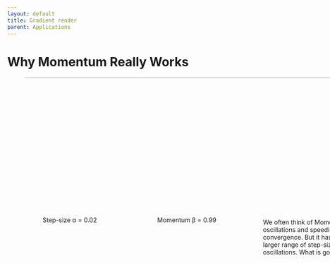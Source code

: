 ```yaml
---
layout: default
title: Gradient render
parent: Applications
---
```


<link rel="stylesheet" href="assets/lib/katex.min.css">
<link rel="stylesheet" type="text/css" href="assets/widgets.css">

<!-- Required -->
<script src="assets/lib/lib.js"></script>
<script src="assets/utils.js"></script>
<script>
  var renderQueue = [];
  function renderMath(elem) {
  }

  var deleteQueue = [];
  function renderLoading(figure) {
    var loadingScreen = figure.append("svg")
    .style("width", figure.style("width"))
    .style("height", figure.style("height"))
    .style("position","absolute")
    .style("top", "0px")
    .style("left","0px")
    .style("background","white")
    .style("border", "0px dashed #DDD")
    .style("opacity", 1)

    return function(callback) { loadingScreen.remove() };

  }

</script>
<div id="math-cache" style="display: none;">
  <dt-math class="star">\star</dt-math>
  <dt-math class="plus">+</dt-math>
  <dt-math class="minus">-</dt-math>
  <dt-math class="equals">=</dt-math>
  <dt-math class="alpha">\alpha</dt-math>
  <dt-math class="lambda">\lambda</dt-math>
  <dt-math class="beta">\beta</dt-math>
  <dt-math class="r">R</dt-math>
  <dt-math class="alpha-equals">\alpha=</dt-math>
  <dt-math class="beta-equals">\beta=</dt-math>
  <dt-math class="beta-equals-zero">\beta = 0</dt-math>
  <dt-math class="beta-equals-one">\beta=1</dt-math>
  <dt-math class="alpha-equals-one-over-lambda-i">\alpha = 1/\lambda_i</dt-math>
  <dt-math class="model">\text{model}</dt-math>
  <dt-math class="p">0 p_1</dt-math>
  <dt-math class="phat">0 \bar{p}_1</dt-math>
  <dt-math class="two-sqrt-beta">2\sqrt{\beta}</dt-math>
  <dt-math class="lambda-i">\lambda_i</dt-math>
  <dt-math class="lambda-i-equals-zero">\lambda_i = 0</dt-math>
  <dt-math class="alpha-gt-one-over-lambda-i">\alpha > 1/\lambda_i</dt-math>
  <dt-math class="max-sigma-one">\max\{|\sigma_1|,|\sigma_2|\} > 1</dt-math>
  <dt-math class="x-i-k">x_i^k - x_i^*</dt-math>
  <dt-math class="xi-i">\xi_i</dt-math>
  <dt-math class="beta-equals-one-minus">\beta = (1 - \sqrt{\alpha \lambda_i})^2</dt-math>
</div>
<script>
  function MathCache(id) {
    return document.querySelector("#math-cache ." + id).innerHTML;
  }
</script>
<svg style="display: none;">
  <g id="pointerThingy">
    <circle fill="none" stroke="#FF6C00" stroke-linecap="round" cx="0" cy="0" r="14"/>
    <circle fill="#FF6C00" cx="0" cy="0" r="11"/>
    <path id="XMLID_173_" fill="#FFFFFF" d="M-3.2-1.3c0-0.1,0-0.2,0-0.3c0-0.1,0-0.2,0-0.3c-0.6,0-1.2,0-1.8,0c0,0.6,0,1.2,0,1.8
      c0.2,0,0.4,0,0.6,0c0-0.4,0-0.8,0-1.2c0,0,0.1,0,0.1,0c0.3,0,0.5,0,0.8,0C-3.4-1.3-3.3-1.3-3.2-1.3c0,0.2,0,0.4,0,0.6
      c0.2,0,0.4,0,0.6,0c0,0.2,0,0.4,0,0.6c0.2,0,0.4,0,0.6,0c0,0,0,0,0-0.1c0-1.6,0-3.2,0-4.8c0-0.6,0-1.2,0-1.8c0,0,0,0,0.1,0
      c0.3,0,0.7,0,1,0c0.1,0,0.1,0,0.2,0c0-0.2,0-0.4,0-0.6c-0.4,0-0.8,0-1.2,0C-2-7.2-2-7-2-6.8c0,0,0,0-0.1,0c-0.2,0-0.3,0-0.5,0
      c0,0,0,0-0.1,0c0,1.8,0,3.6,0,5.5c-0.2,0-0.3,0-0.4,0C-3.1-1.3-3.2-1.3-3.2-1.3z M1.1-3.7C1-3.8,1-3.8,1.1-3.7C1-4,1-4.1,1-4.3
      c0,0,0,0,0-0.1c-0.4,0-0.8,0-1.2,0c0-0.8,0-1.6,0-2.4c-0.2,0-0.4,0-0.6,0c0,1.8,0,3.6,0,5.5c0.2,0,0.4,0,0.6,0c0-0.8,0-1.6,0-2.4
      c0,0,0.1,0,0.1,0C0.3-3.7,0.6-3.7,1.1-3.7C1-3.7,1-3.7,1.1-3.7C1.1-3.7,1-3.7,1.1-3.7c0,0.8,0,1.6,0,2.3c0,0,0,0.1,0,0.1
      c0.2,0,0.4,0,0.6,0c0-0.6,0-1.2,0-1.8c0.4,0,0.8,0,1.2,0c0,0.8,0,1.6,0,2.4c0.2,0,0.4,0,0.6,0c0-0.6,0-1.2,0-1.8c0.2,0,0.4,0,0.6,0
      c0,0,0,0,0,0.1c0,0.1,0,0.3,0,0.4c0,0,0,0.1,0,0.1c0.2,0,0.4,0,0.5,0c0,0,0.1,0,0.1,0.1c0,0.2,0,0.5,0,0.7c0,1.1,0,2.3,0,3.4
      c0,0,0,0,0,0.1c-0.2,0-0.4,0-0.6,0c0,0,0,0,0,0c0,0.6,0,1.1,0,1.7c0,0,0,0,0,0.1c-0.2,0-0.4,0-0.6,0c0,0.4,0,0.8,0,1.2
      c-1.6,0-3.2,0-4.9,0c0-0.4,0-0.8,0-1.2c-0.2,0-0.4,0-0.6,0C-2,3.8-2,3.4-2,3c-0.2,0-0.4,0-0.6,0c0,0.4,0,0.8,0,1.2
      c0.2,0,0.4,0,0.6,0C-2,4.8-2,5.4-2,6c2,0,4.1,0,6.1,0c0-0.1,0-0.2,0-0.3c0-0.5,0-0.9,0-1.4c0-0.1,0-0.1,0-0.2c0.2,0,0.4,0,0.5,0
      c0.1,0,0.1,0,0.1-0.1c0-0.4,0-0.9,0-1.3c0-0.1,0-0.3,0-0.4c0.1,0,0.2,0,0.3,0c0.1,0,0.2,0,0.3,0c0-1.4,0-2.8,0-4.3
      c-0.2,0-0.4,0-0.6,0c0-0.2,0-0.4,0-0.6c-0.2,0-0.4,0-0.6,0c0-0.2,0-0.4,0-0.6c-0.4,0-0.8,0-1.2,0c0-0.2,0-0.4,0-0.6
      c-0.1,0-0.2,0-0.3,0c-0.4,0-0.9,0-1.3,0C1.2-3.7,1.1-3.7,1.1-3.7z M-3.2,1.8c0,0.4,0,0.8,0,1.2c0.2,0,0.4,0,0.5,0
      c0.1,0,0.1,0,0.1-0.1c0-0.3,0-0.6,0-1c0-0.1,0-0.1,0-0.2C-2.8,1.8-3,1.8-3.2,1.8c0-0.4,0-0.8,0-1.2c-0.2,0-0.4,0-0.6,0
      c0-0.2,0-0.4,0-0.6c-0.2,0-0.4,0-0.6,0c0,0.2,0,0.4,0,0.6c0.2,0,0.4,0,0.6,0c0,0,0,0,0,0.1c0,0.1,0,0.3,0,0.4c0,0.2,0,0.5,0,0.7
      c0,0,0,0.1,0.1,0.1c0.1,0,0.2,0,0.3,0C-3.4,1.8-3.3,1.8-3.2,1.8z"/>
    <path id="XMLID_172_" fill="#FFFFFF" d="M4.1,4.2C4.1,4.2,4.1,4.2,4.1,4.2c0-0.6,0-1.2,0-1.8c0,0,0,0,0,0c0.2,0,0.4,0,0.6,0
      c0,0,0-0.1,0-0.1c0-1.1,0-2.3,0-3.4c0-0.2,0-0.5,0-0.7c0,0,0-0.1-0.1-0.1c-0.2,0-0.4,0-0.5,0c0,0,0-0.1,0-0.1c0-0.1,0-0.3,0-0.4
      c0,0,0-0.1,0-0.1c-0.2,0-0.4,0-0.6,0c0,0.6,0,1.2,0,1.8c-0.2,0-0.4,0-0.6,0c0-0.8,0-1.6,0-2.4c-0.4,0-0.8,0-1.2,0
      c0,0.6,0,1.2,0,1.8c-0.2,0-0.4,0-0.6,0c0,0,0-0.1,0-0.1c0-0.7,0-1.5,0-2.2c0,0,0-0.1,0-0.1l0,0c0.1,0,0.2,0,0.2,0
      c0.4,0,0.9,0,1.3,0c0.1,0,0.2,0,0.3,0c0,0.2,0,0.4,0,0.6c0.4,0,0.8,0,1.2,0c0,0.2,0,0.4,0,0.6c0.2,0,0.4,0,0.6,0c0,0.2,0,0.4,0,0.6
      c0.2,0,0.4,0,0.6,0c0,1.4,0,2.8,0,4.3c-0.1,0-0.2,0-0.3,0c-0.1,0-0.2,0-0.3,0c0,0.1,0,0.3,0,0.4c0,0.4,0,0.9,0,1.3
      c0,0.1,0,0.1-0.1,0.1C4.5,4.2,4.3,4.2,4.1,4.2L4.1,4.2z"/>
    <path id="XMLID_171_" fill="#FFFFFF" d="M4.1,4.2c0,0.1,0,0.1,0,0.2c0,0.5,0,0.9,0,1.4c0,0.1,0,0.2,0,0.3C2.1,6,0,6-2,6
      c0-0.6,0-1.2,0-1.8c-0.2,0-0.4,0-0.6,0c0-0.4,0-0.8,0-1.2C-2.4,3-2.2,3-2,3c0,0.4,0,0.8,0,1.2c0.2,0,0.4,0,0.6,0c0,0.4,0,0.8,0,1.2
      c1.6,0,3.2,0,4.9,0c0-0.4,0-0.8,0-1.2C3.7,4.2,3.9,4.2,4.1,4.2L4.1,4.2z"/>
    <path id="XMLID_170_" fill="#FFFFFF" d="M-2-6.8c0,0.6,0,1.2,0,1.8c0,1.6,0,3.2,0,4.8c0,0,0,0,0,0.1c-0.2,0-0.4,0-0.6,0
      c0-0.2,0-0.4,0-0.6c-0.2,0-0.4,0-0.6,0c0-0.2,0-0.4,0-0.6l0,0c0.1,0,0.1,0,0.2,0c0.1,0,0.3,0,0.4,0c0-1.8,0-3.6,0-5.5
      c0,0,0.1,0,0.1,0C-2.4-6.8-2.2-6.8-2-6.8C-2.1-6.8-2-6.8-2-6.8L-2-6.8z"/>
    <path id="XMLID_169_" fill="#FFFFFF" d="M1.1-3.7C1-3.7,1-3.7,1.1-3.7c-0.4,0-0.8,0-1.2,0c0,0,0,0-0.1,0c0,0.8,0,1.6,0,2.4
      c-0.2,0-0.4,0-0.6,0c0-1.8,0-3.6,0-5.5c0.2,0,0.4,0,0.6,0c0,0.8,0,1.6,0,2.4c0.4,0,0.8,0,1.2,0c0,0,0,0.1,0,0.1C1-4.1,1-4,1.1-3.7
      C1-3.8,1-3.8,1.1-3.7L1.1-3.7z"/>
    <path id="XMLID_168_" fill="#FFFFFF" d="M-3.2,1.8c-0.1,0-0.2,0-0.3,0c-0.1,0-0.2,0-0.3,0c0,0-0.1,0-0.1-0.1c0-0.2,0-0.5,0-0.7
      c0-0.1,0-0.3,0-0.4c0,0,0,0,0-0.1c-0.2,0-0.4,0-0.6,0c0-0.2,0-0.4,0-0.6c0.2,0,0.4,0,0.6,0c0,0.2,0,0.4,0,0.6c0.2,0,0.4,0,0.6,0
      C-3.2,0.9-3.2,1.3-3.2,1.8c0.2,0,0.4,0,0.6,0c0,0.1,0,0.1,0,0.2c0,0.3,0,0.6,0,1C-2.6,3-2.7,3-2.7,3c-0.2,0-0.3,0-0.5,0
      C-3.2,2.6-3.2,2.2-3.2,1.8z"/>
    <path id="XMLID_167_" fill="#FFFFFF" d="M-3.2-1.3c-0.1,0-0.2,0-0.3,0c-0.3,0-0.5,0-0.8,0c0,0,0,0-0.1,0c0,0.4,0,0.8,0,1.2
      c-0.2,0-0.4,0-0.6,0c0-0.6,0-1.2,0-1.8c0.6,0,1.2,0,1.8,0c0,0.1,0,0.2,0,0.3C-3.2-1.5-3.2-1.4-3.2-1.3L-3.2-1.3z"/>
    <path id="XMLID_166_" fill="#FFFFFF" d="M-2-6.8C-2-7-2-7.2-2-7.4c0.4,0,0.8,0,1.2,0c0,0.2,0,0.4,0,0.6c-0.1,0-0.1,0-0.2,0
      C-1.3-6.8-1.6-6.8-2-6.8C-2-6.8-2-6.8-2-6.8L-2-6.8z"/>
  </g>
</svg>

<dt-article class="centered">
  <h1>Why Momentum Really Works</h1>

  <figure style = "position:relative; width:984px; height:400px;">
    <div id="banana" style="position:relative; border: 1px solid rgba(0, 0, 0, 0.2);"></div>
    <div id="sliderAlpha" style="position:absolute; width:300px; height: 50px; left:20px; top: 320px;">
      <text class="figtext" style="top: -5px; left: 20px; position: relative;">Step-size α = 0.02</text>
    </div>
    <div id="sliderBeta" style="position:absolute; width: 300px; height: 50px; left: 280px; top: 320px;;">
      <text class="figtext" style="top: -5px; left: 20px; position: relative;">Momentum β = 0.99</text>
    </div>
    <figcaption id="Bananacaption" style="position:absolute; width: 420px; height: 90px; left: 540px; top: 320px;">
      We often think of Momentum as a means of dampening oscillations and speeding up the iterations, leading to faster convergence. But it has other interesting behavior. It allows a larger range of step-sizes to be used, and creates its own oscillations. What is going on?
    </figcaption>
  </figure>

  <dt-byline class="l-page"></dt-byline>

  <script src="assets/lib/contour_plot.js"></script>
  <script src="assets/iterates.js"></script>
  <script>

  // Render Foreground
  var iterControl = genIterDiagram(bananaf, [1,1/3], [[-2,2],[2/3 + 0.4,-2/3 + 0.4]])
                    .alpha(0.003)
                    .beta(0)
                    (d3.select("#banana").style("position","relative"))

  var iterChange = iterControl.control
  var getw0 = iterControl.w0

  var StepRange = d3.scaleLinear().domain([0,100]).range([0,0.0062])
  var MomentumRange = d3.scaleLinear().domain([0,100]).range([0,0.98])

  var update = function (i,j) { iterChange(i, 0, getw0()) }

  var slidera = sliderGen([230, 40])
              .ticks([0,0.003,0.006])
              .ticktitles( function(d,i) { return ["0", "0.003", "0.006"][i]})
              .change( function (i) {
                d3.select("#sliderAlpha").selectAll(".figtext").html("Step-size α = " + getalpha().toPrecision(2) )
                iterChange(getalpha(), getbeta(), getw0() )
              } )
              .startxval(0.003)
              .cRadius(7)
              .shifty(-12)
              .margins(20,20)

  var sliderb = sliderGen([230, 40])
              .ticks([0,0.5,0.99])
              .change( function (i) {
                d3.select("#sliderBeta").selectAll(".figtext").html("Momentum β = " + getbeta().toPrecision(2) )
                iterChange(getalpha(), getbeta(), getw0() )
              } )
              .cRadius(7)
              .shifty(-12)
              .startxval(0.74)
              .margins(20,20)

  var getalpha = slidera( d3.select("#sliderAlpha")).xval
  var getbeta  = sliderb( d3.select("#sliderBeta")).xval

  iterChange(getalpha(), getbeta(), getw0() )

  </script>